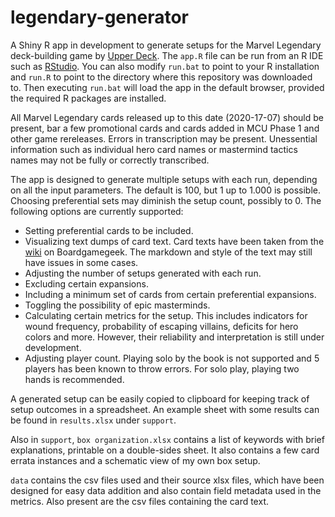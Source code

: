 # legendary-generator
 
A Shiny R app in development to generate setups for the Marvel Legendary deck-building game by [Upper Deck](https://upperdeckstore.com/games-collectibles/legendary.html). The `app.R` file can be run from an R IDE such as [RStudio](https://rstudio.com/). You can also modify `run.bat` to point to your R installation and `run.R` to point to the directory where this repository was downloaded to. Then executing `run.bat` will load the app in the default browser, provided the required R packages are installed.

All Marvel Legendary cards released up to this date (2020-17-07) should be present, bar a few promotional cards and cards added in MCU Phase 1 and other game rereleases. Errors in transcription may be present. Unessential information such as individual hero card names or mastermind tactics names may not be fully or correctly transcribed.

The app is designed to generate multiple setups with each run, depending on all the input parameters. The default is 100, but 1 up to 1.000 is possible. Choosing preferential sets may diminish the setup count, possibly to 0. The following options are currently supported:

- Setting preferential cards to be included.
- Visualizing text dumps of card text. Card texts have been taken from the [wiki](https://www.boardgamegeek.com/wiki/page/Legendary_Marvel_Complete_Card_Text) on Boardgamegeek. The markdown and style of the text may still have issues in some cases.
- Adjusting the number of setups generated with each run.
- Excluding certain expansions.
- Including a minimum set of cards from certain preferential expansions.
- Toggling the possibility of epic masterminds.
- Calculating certain metrics for the setup. This includes indicators for wound frequency, probability of escaping villains, deficits for hero colors and more. However, their reliability and interpretation is still under development.
- Adjusting player count. Playing solo by the book is not supported and 5 players has been known to throw errors. For solo play, playing two hands is recommended.

A generated setup can be easily copied to clipboard for keeping track of setup outcomes in a spreadsheet. An example sheet with some results can be found in `results.xlsx` under `support`.

Also in `support`, `box organization.xlsx` contains a list of keywords with brief explanations, printable on a double-sides sheet. It also contains a few card errata instances and a schematic view of my own box setup.

`data` contains the csv files used and their source xlsx files, which have been designed for easy data addition and also contain field metadata used in the metrics. Also present are the csv files containing the card text.

